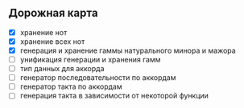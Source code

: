 ## Дорожная карта

- [x] хранение нот
- [x] хранение всех нот
- [x] генерация и хранение гаммы натурального минора и мажора
- [ ] унификация генерации и хранения гамм
- [ ] тип данных для аккорда
- [ ] генератор последовательности по аккордам
- [ ] генератор такта по аккордам
- [ ] генерация такта в зависимости от некоторой функции
